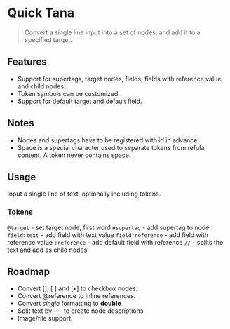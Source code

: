 # Quick Tana

> Convert a single line input into a set of nodes, and add it to a specified target. 

## Features
- Support for supertags, target nodes, fields, fields with reference value, and child nodes. 
- Token symbols can be customized. 
- Support for default target and default field. 

## Notes
- Nodes and supertags have to be registered with id in advance.
- Space is a special character used to separate tokens from refular content. A token never contains space. 

## Usage 
Input a single line of text, optionally including tokens. 

### Tokens
   `@target` - set target node, first word
   `#supertag` - add supertag to node
   `field:text` - add field with text value 
   `field:reference` - add field with reference value
   `:reference` - add default field with reference
   `//` - splits the text and add as child nodes

## Roadmap 
- Convert [], [ ] and [x] to checkbox nodes. 
- Convert @reference to inline references. 
- Convert _single_ formatting to __double__
- Split text by --- to create node descriptions. 
- Image/file support. 
